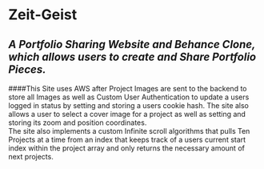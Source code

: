 # Zeit-Geist #

## *A Portfolio Sharing Website and Behance Clone, which allows users to create and Share Portfolio Pieces.*
####This Site uses AWS after Project Images are sent to the backend to store all Images as well as Custom User Authentication to update a users logged in status by setting and storing a users cookie hash. The site also allows a user to select a cover image for a project as well as setting and storing its zoom and position coordinates. <br> The site also implements a custom Infinite scroll algorithms that pulls Ten Projects at a time from an index that keeps track of a users current start index within the project array and only returns the necessary amount of next projects.
